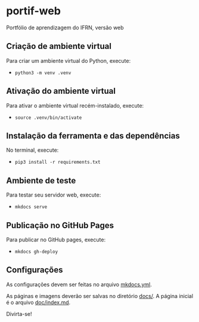 # portif-web

Portfólio de aprendizagem do IFRN, versão web

## Criação de ambiente virtual

Para criar um ambiente virtual do Python, execute:

- `python3 -m venv .venv`

## Ativação do ambiente virtual

Para ativar o ambiente virtual recém-instalado, execute:

- `source .venv/bin/activate`

## Instalação da ferramenta e das dependências

No terminal, execute:

- `pip3 install -r requirements.txt`

## Ambiente de teste

Para testar seu servidor web, execute:

- `mkdocs serve`

## Publicação no GitHub Pages

Para publicar no GitHub pages, execute:

- `mkdocs gh-deploy`

## Configurações

As configurações devem ser feitas no arquivo [mkdocs.yml](mkdocs.yml).

As páginas e imagens deverão ser salvas no diretório [docs/](docs/). A página inicial é o arquivo [doc/index.md](docs/index.md).

Divirta-se!
